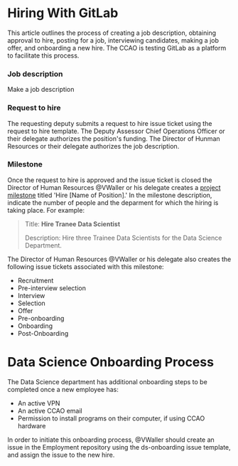 # Hiring With GitLab

This article outlines the process of creating a job description, obtaining approval to hire, posting for a job, interviewing candidates, making a job offer, and onboarding a new hire. The CCAO is testing GitLab as a platform to facilitate this process.


### Job description

Make a job description

### Request to hire

The requesting deputy submits a request to hire issue ticket using the request to hire template. The Deputy Assessor Chief Operations Officer or their delegate authorizes the position's funding. The Director of Hunman Resources or their delegate authorizes the job description.

### Milestone

Once the request to hire is approved and the issue ticket is closed the Director of Human Resources @VWaller or his delegate creates a [project milestone](https://docs.gitlab.com/ee/user/project/milestones/) titled 'Hire [Name of Position].' In the milestone description, indicate the number of people and the deparment for which the hiring is taking place. For example: 

> Title: **Hire Tranee Data Scientist**
>
> Description: Hire three Trainee Data Scientists for the Data Science Department.

The Director of Human Resources @VWaller or his delegate also creates the following issue tickets associated with this milestone:

* Recruitment
* Pre-interview selection
* Interview
* Selection
* Offer
* Pre-onboarding
* Onboarding
* Post-Onboarding

# Data Science Onboarding Process

The Data Science department has additional onboarding steps to be completed once a new employee has:

* An active VPN
* An active CCAO email
* Permission to install programs on their computer, if using CCAO hardware

In order to initiate this onboarding process, @VWaller should create an issue in the Employment repository using the ds-onboarding issue template, and assign the issue to the new hire.


